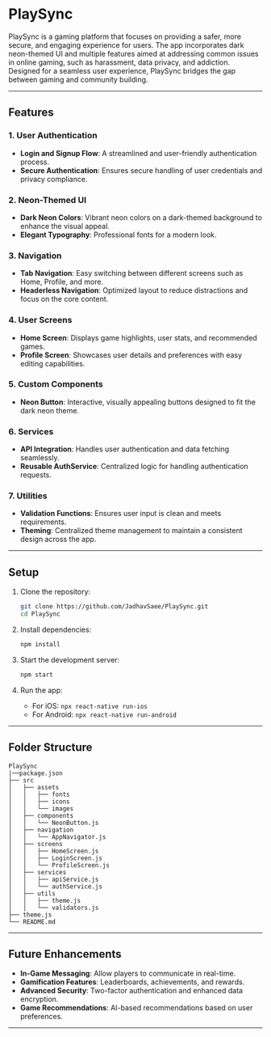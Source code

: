 # PlaySync

PlaySync is a gaming platform that focuses on providing a safer, more secure, and engaging experience for users. The app incorporates dark neon-themed UI and multiple features aimed at addressing common issues in online gaming, such as harassment, data privacy, and addiction. Designed for a seamless user experience, PlaySync bridges the gap between gaming and community building.

---

## Features

### 1. User Authentication
- **Login and Signup Flow**: A streamlined and user-friendly authentication process.
- **Secure Authentication**: Ensures secure handling of user credentials and privacy compliance.

### 2. Neon-Themed UI
- **Dark Neon Colors**: Vibrant neon colors on a dark-themed background to enhance the visual appeal.
- **Elegant Typography**: Professional fonts for a modern look.

### 3. Navigation
- **Tab Navigation**: Easy switching between different screens such as Home, Profile, and more.
- **Headerless Navigation**: Optimized layout to reduce distractions and focus on the core content.

### 4. User Screens
- **Home Screen**: Displays game highlights, user stats, and recommended games.
- **Profile Screen**: Showcases user details and preferences with easy editing capabilities.

### 5. Custom Components
- **Neon Button**: Interactive, visually appealing buttons designed to fit the dark neon theme.

### 6. Services
- **API Integration**: Handles user authentication and data fetching seamlessly.
- **Reusable AuthService**: Centralized logic for handling authentication requests.

### 7. Utilities
- **Validation Functions**: Ensures user input is clean and meets requirements.
- **Theming**: Centralized theme management to maintain a consistent design across the app.

---

## Setup

1. Clone the repository:
   ```bash
   git clone https://github.com/JadhavSaee/PlaySync.git
   cd PlaySync
   ```

2. Install dependencies:
   ```bash
   npm install
   ```

3. Start the development server:
   ```bash
   npm start
   ```

4. Run the app:
   - For iOS: `npx react-native run-ios`
   - For Android: `npx react-native run-android`

---

## Folder Structure

```
PlaySync
|──package.json
├── src
│   ├── assets
│   │   ├── fonts
│   │   ├── icons
│   │   └── images
│   ├── components
│   │   └── NeonButton.js
│   ├── navigation
│   │   └── AppNavigator.js
│   ├── screens
│   │   ├── HomeScreen.js
│   │   ├── LoginScreen.js
│   │   └── ProfileScreen.js
│   ├── services
│   │   ├── apiService.js
│   │   └── authService.js
│   ├── utils
│   │   ├── theme.js
│   │   └── validators.js
├── theme.js
└── README.md
```

---

## Future Enhancements
- **In-Game Messaging**: Allow players to communicate in real-time.
- **Gamification Features**: Leaderboards, achievements, and rewards.
- **Advanced Security**: Two-factor authentication and enhanced data encryption.
- **Game Recommendations**: AI-based recommendations based on user preferences.

---
